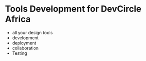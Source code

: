 # Tools Development for DevCircle Africa
- all your design tools
- development
- deployment
- collaboration
- Testing
